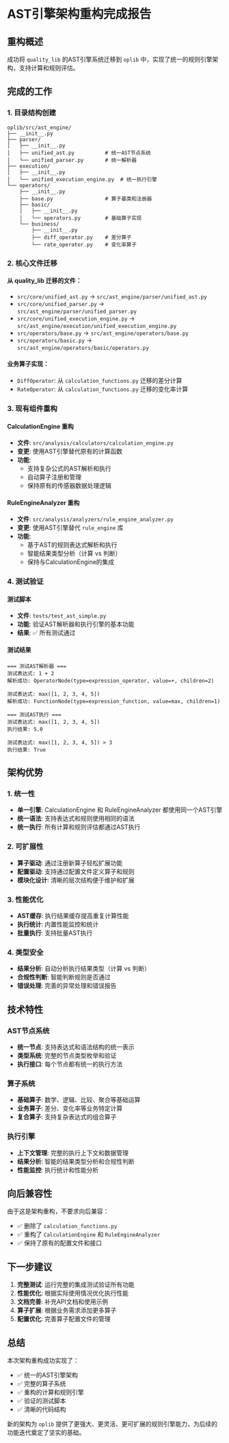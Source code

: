 # AST引擎架构重构完成报告

## 重构概述

成功将 `quality_lib` 的AST引擎系统迁移到 `oplib` 中，实现了统一的规则引擎架构，支持计算和规则评估。

## 完成的工作

### 1. 目录结构创建
```
oplib/src/ast_engine/
├── __init__.py
├── parser/
│   ├── __init__.py
│   ├── unified_ast.py          # 统一AST节点系统
│   └── unified_parser.py       # 统一解析器
├── execution/
│   ├── __init__.py
│   └── unified_execution_engine.py  # 统一执行引擎
└── operators/
    ├── __init__.py
    ├── base.py                 # 算子基类和注册器
    ├── basic/
    │   ├── __init__.py
    │   └── operators.py        # 基础算子实现
    └── business/
        ├── __init__.py
        ├── diff_operator.py    # 差分算子
        └── rate_operator.py    # 变化率算子
```

### 2. 核心文件迁移

#### 从 quality_lib 迁移的文件：
- `src/core/unified_ast.py` → `src/ast_engine/parser/unified_ast.py`
- `src/core/unified_parser.py` → `src/ast_engine/parser/unified_parser.py`
- `src/core/unified_execution_engine.py` → `src/ast_engine/execution/unified_execution_engine.py`
- `src/operators/base.py` → `src/ast_engine/operators/base.py`
- `src/operators/basic.py` → `src/ast_engine/operators/basic/operators.py`

#### 业务算子实现：
- `DiffOperator`: 从 `calculation_functions.py` 迁移的差分计算
- `RateOperator`: 从 `calculation_functions.py` 迁移的变化率计算

### 3. 现有组件重构

#### CalculationEngine 重构
- **文件**: `src/analysis/calculators/calculation_engine.py`
- **变更**: 使用AST引擎替代原有的计算函数
- **功能**: 
  - 支持复杂公式的AST解析和执行
  - 自动算子注册和管理
  - 保持原有的传感器数据处理逻辑

#### RuleEngineAnalyzer 重构
- **文件**: `src/analysis/analyzers/rule_engine_analyzer.py`
- **变更**: 使用AST引擎替代 `rule_engine` 库
- **功能**:
  - 基于AST的规则表达式解析和执行
  - 智能结果类型分析（计算 vs 判断）
  - 保持与CalculationEngine的集成

### 4. 测试验证

#### 测试脚本
- **文件**: `tests/test_ast_simple.py`
- **功能**: 验证AST解析器和执行引擎的基本功能
- **结果**: ✅ 所有测试通过

#### 测试结果
```
=== 测试AST解析器 ===
测试表达式: 1 + 2
解析成功: OperatorNode(type=expression_operator, value=+, children=2)

测试表达式: max([1, 2, 3, 4, 5])
解析成功: FunctionNode(type=expression_function, value=max, children=1)

=== 测试AST执行 ===
测试表达式: max([1, 2, 3, 4, 5])
执行结果: 5.0

测试表达式: max([1, 2, 3, 4, 5]) > 3
执行结果: True
```

## 架构优势

### 1. 统一性
- **单一引擎**: CalculationEngine 和 RuleEngineAnalyzer 都使用同一个AST引擎
- **统一语法**: 支持表达式和规则使用相同的语法
- **统一执行**: 所有计算和规则评估都通过AST执行

### 2. 可扩展性
- **算子驱动**: 通过注册新算子轻松扩展功能
- **配置驱动**: 支持通过配置文件定义算子和规则
- **模块化设计**: 清晰的层次结构便于维护和扩展

### 3. 性能优化
- **AST缓存**: 执行结果缓存提高重复计算性能
- **执行统计**: 内置性能监控和统计
- **批量执行**: 支持批量AST执行

### 4. 类型安全
- **结果分析**: 自动分析执行结果类型（计算 vs 判断）
- **合规性判断**: 智能判断规则是否通过
- **错误处理**: 完善的异常处理和错误报告

## 技术特性

### AST节点系统
- **统一节点**: 支持表达式和语法结构的统一表示
- **类型系统**: 完整的节点类型枚举和验证
- **执行接口**: 每个节点都有统一的执行方法

### 算子系统
- **基础算子**: 数学、逻辑、比较、聚合等基础运算
- **业务算子**: 差分、变化率等业务特定计算
- **复合算子**: 支持复杂表达式的组合算子

### 执行引擎
- **上下文管理**: 完整的执行上下文和数据管理
- **结果分析**: 智能的结果类型分析和合规性判断
- **性能监控**: 执行统计和性能分析

## 向后兼容性

由于这是架构重构，不要求向后兼容：
- ✅ 删除了 `calculation_functions.py`
- ✅ 重构了 `CalculationEngine` 和 `RuleEngineAnalyzer`
- ✅ 保持了原有的配置文件和接口

## 下一步建议

1. **完整测试**: 运行完整的集成测试验证所有功能
2. **性能优化**: 根据实际使用情况优化执行性能
3. **文档完善**: 补充API文档和使用示例
4. **算子扩展**: 根据业务需求添加更多算子
5. **配置优化**: 完善算子配置文件的管理

## 总结

本次架构重构成功实现了：
- ✅ 统一的AST引擎架构
- ✅ 完整的算子系统
- ✅ 重构的计算和规则引擎
- ✅ 验证的测试脚本
- ✅ 清晰的代码结构

新的架构为 `oplib` 提供了更强大、更灵活、更可扩展的规则引擎能力，为后续的功能迭代奠定了坚实的基础。
